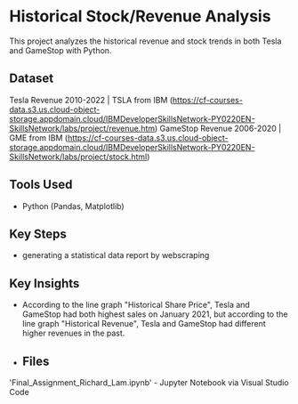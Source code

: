 # Historical Stock/Revenue Analysis 

This project analyzes the historical revenue and stock trends in both Tesla and GameStop with Python.

## Dataset
Tesla Revenue 2010-2022 | TSLA from IBM (https://cf-courses-data.s3.us.cloud-object-storage.appdomain.cloud/IBMDeveloperSkillsNetwork-PY0220EN-SkillsNetwork/labs/project/revenue.htm)
GameStop Revenue 2006-2020 | GME from IBM (https://cf-courses-data.s3.us.cloud-object-storage.appdomain.cloud/IBMDeveloperSkillsNetwork-PY0220EN-SkillsNetwork/labs/project/stock.html)

## Tools Used
- Python (Pandas, Matplotlib)

## Key Steps
- generating a statistical data report by webscraping 

## Key Insights
- According to the line graph "Historical Share Price", Tesla and GameStop had both highest sales on January 2021, but according to the line graph "Historical Revenue", Tesla and GameStop had different higher revenues in the past.  

- ## Files
'Final_Assignment_Richard_Lam.ipynb' - Jupyter Notebook via Visual Studio Code
